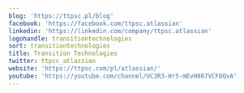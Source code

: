 ```yaml
---
blog: 'https://ttpsc.pl/blog'
facebook: 'https://facebook.com/ttpsc.atlassian'
linkedin: 'https://linkedin.com/company/ttpsc.atlassian'
logohandle: transitiontechnologies
sort: transitiontechnologies
title: Transition Technologies
twitter: ttpsc_atlassian
website: 'https://ttpsc.com/pl/atlassian/'
youtube: 'https://youtube.com/channel/UC3R3-Hr5-mEvH867VCFDQvA'
---
```

